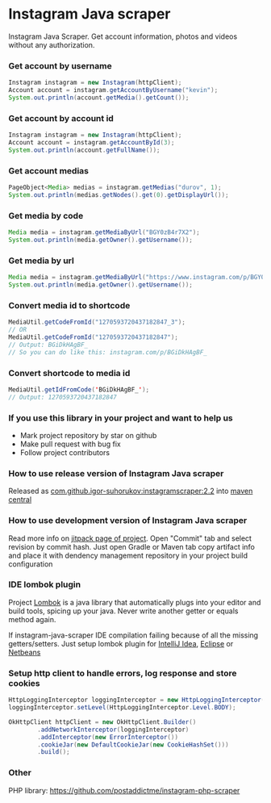 Instagram Java scraper
======================
Instagram Java Scraper. Get account information, photos and videos without any authorization.

 
### Get account by username
```java
Instagram instagram = new Instagram(httpClient);
Account account = instagram.getAccountByUsername("kevin");
System.out.println(account.getMedia().getCount());
```

### Get account by account id
```java
Instagram instagram = new Instagram(httpClient);
Account account = instagram.getAccountById(3);
System.out.println(account.getFullName());
```

### Get account medias
```java
PageObject<Media> medias = instagram.getMedias("durov", 1);
System.out.println(medias.getNodes().get(0).getDisplayUrl());
```

### Get media by code
```java
Media media = instagram.getMediaByUrl("BGY0zB4r7X2");
System.out.println(media.getOwner().getUsername());
```

### Get media by url
```java
Media media = instagram.getMediaByUrl("https://www.instagram.com/p/BGY0zB4r7X2");
System.out.println(media.getOwner().getUsername());
```
### Convert media id to shortcode
```java
MediaUtil.getCodeFromId("1270593720437182847_3");
// OR
MediaUtil.getCodeFromId("1270593720437182847");
// Output: BGiDkHAgBF_
// So you can do like this: instagram.com/p/BGiDkHAgBF_
```

### Convert shortcode to media id
```java
MediaUtil.getIdFromCode('BGiDkHAgBF_');
// Output: 1270593720437182847
```

### If you use this library in your project and want to help us ###

* Mark project repository by star on github 
* Make pull request with bug fix
* Follow project contributors

### How to use release version of Instagram Java scraper ###

Released as [com.github.igor-suhorukov:instagramscraper:2.2](http://repo1.maven.org/maven2/com/github/igor-suhorukov/instagramscraper/2.2/) into [maven central](https://mvnrepository.com/artifact/com.github.igor-suhorukov/instagramscraper/2.2)

### How to use development version of Instagram Java scraper ###

Read more info on [jitpack page of project](https://jitpack.io/#com.github.postaddictme/instagram-java-scraper).
Open "Commit" tab and select revision by commit hash. Just open Gradle or Maven tab copy artifact info and place it with dendency management repository in your project build configuration

### IDE lombok plugin ###
Project [Lombok](https://projectlombok.org) is a java library that automatically plugs into your editor and build tools, spicing up your java.
Never write another getter or equals method again. 

If instagram-java-scraper IDE compilation failing because of all the missing getters/setters.
Just setup lombok plugin for [IntelliJ Idea](https://projectlombok.org/setup/intellij), [Eclipse](https://projectlombok.org/setup/eclipse) or [Netbeans](https://projectlombok.org/setup/netbeans) 

### Setup http client to handle errors, log response and store cookies ###
```java
HttpLoggingInterceptor loggingInterceptor = new HttpLoggingInterceptor();
loggingInterceptor.setLevel(HttpLoggingInterceptor.Level.BODY);

OkHttpClient httpClient = new OkHttpClient.Builder()
        .addNetworkInterceptor(loggingInterceptor)
        .addInterceptor(new ErrorInterceptor())
        .cookieJar(new DefaultCookieJar(new CookieHashSet()))
        .build();
```

### Other
PHP library: https://github.com/postaddictme/instagram-php-scraper
